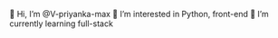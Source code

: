 👋 Hi, I’m @V-priyanka-max
👀 I’m interested in Python, front-end
🌱 I’m currently learning full-stack

